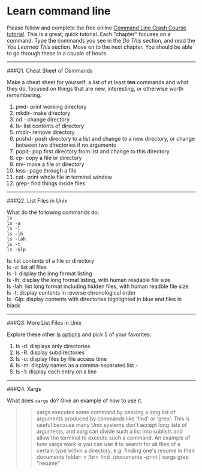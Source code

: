 # Learn command line

Please follow and complete the free online [Command Line Crash Course
tutorial](http://cli.learncodethehardway.org/book/). This is a great,
quick tutorial. Each "chapter" focuses on a command. Type the commands
you see in the _Do This_ section, and read the _You Learned This_
section. Move on to the next chapter. You should be able to go through
these in a couple of hours.

---

###Q1.  Cheat Sheet of Commands  

Make a cheat sheet for yourself: a list of at least **ten** commands and what they do, focused on things that are new, interesting, or otherwise worth remembering.

> >
1. pwd- print working directory
2. mkdir- make directory
3. cd - change directory
4. ls- list contents of directory
5. rmdir- remove directory
6. pushd- push directory to a list and change to a new directory, or change between two directories if no arguments
7. popd- pop first directory from list and change to this directory
8. cp- copy a file or directory
9. mv- move a file or directory
10. less- page through a file
11. cat- print whole file in terminal window
12. grep- find things inside files

---

###Q2.  List Files in Unix   

What do the following commands do:  
`ls`  
`ls -a`  
`ls -l`  
`ls -lh`  
`ls -lah`  
`ls -t`  
`ls -Glp`  

> >
ls: list contents of a file or directory <br />
ls -a: list all files <br />
ls -l: display the long format listing <br />
ls -lh: display the long format listing, with human readable file size <br />
ls -lah: list long format including hidden files, with human readble file size <br />
ls -t: display contents in reverse chronological order <br />
ls -Glp: display contents with directories highlighted in blue and files in black <br />

---

###Q3.  More List Files in Unix  

Explore these other [ls options](http://www.techonthenet.com/unix/basic/ls.php) and pick 5 of your favorites:

> > 
1. ls -d: displays only directories <br />
2. ls -R: display subdirectories <br />
3. ls -u: display files by file access time <br />
4. ls -m: display names as a comma-separated list -<br />
5. ls -1: display each entry on a line <br />

---

###Q4.  Xargs   

What does `xargs` do? Give an example of how to use it.

> > xargs executes some command by passing a long list of arguments produced by commands like 'find' or 'grep'. This is useful because many Unix systems don't accept long lists of arguments, and xarg can divide such a list into sublists and allow the terminal to execute such a command. An example of how xargs work is you can use it to search for all files of a certain type within a directory, e.g. finding one's resume in their documents folder:
< /br> find ./documents -print | xargs grep "resume"

 

